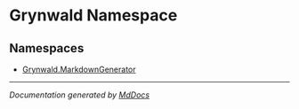 ﻿<!--  
  <auto-generated>   
    The contents of this file were generated by a tool.  
    Changes to this file may be list if the file is regenerated  
  </auto-generated>   
-->

# Grynwald Namespace

## Namespaces

- [Grynwald.MarkdownGenerator](MarkdownGenerator/index.md)

___

*Documentation generated by [MdDocs](https://github.com/ap0llo/mddocs)*
